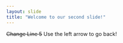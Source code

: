 ```yaml
---
layout: slide
title: "Welcome to our second slide!"
---
```

~~Change Line 5~~
Use the left arrow to go back!
